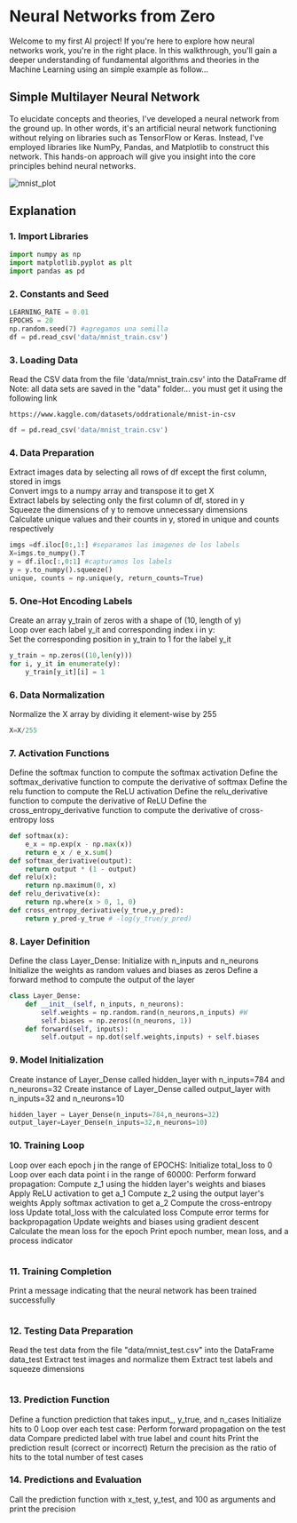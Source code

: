 # Neural Networks from Zero

Welcome to my first AI project! If you're here to explore how neural networks work, you're in the right place. In this walkthrough, you'll gain a deeper understanding of fundamental algorithms and theories in the Machine Learning using an simple example as follow...

## Simple Multilayer Neural Network

To elucidate concepts and theories, I've developed a neural network from the ground up. In other words, it's an artificial neural network functioning without relying on libraries such as TensorFlow or Keras. Instead, I've employed libraries like NumPy, Pandas, and Matplotlib to construct this network. This hands-on approach will give you insight into the core principles behind neural networks.

![mnist_plot](https://github.com/JaocHatter/NeuralNetwork_From_Zero/assets/112034917/613d66b1-db0b-49cb-9e5c-d1be4ff84679)

## Explanation
### 1. Import Libraries
```python
import numpy as np
import matplotlib.pyplot as plt
import pandas as pd
```
### 2. Constants and Seed <br>
```python
LEARNING_RATE = 0.01
EPOCHS = 20
np.random.seed(7) #agregamos una semilla
df = pd.read_csv('data/mnist_train.csv')

```
### 3. Loading Data <br>
Read the CSV data from the file 'data/mnist_train.csv' into the DataFrame df
Note: all data sets are saved in the "data" folder... you must get it using the following link
```plaintext
https://www.kaggle.com/datasets/oddrationale/mnist-in-csv
```
```python
df = pd.read_csv('data/mnist_train.csv')
```
### 4. Data Preparation <br>
Extract images data by selecting all rows of df except the first column, stored in imgs<br>
Convert imgs to a numpy array and transpose it to get X<br>
Extract labels by selecting only the first column of df, stored in y<br>
Squeeze the dimensions of y to remove unnecessary dimensions<br>
Calculate unique values and their counts in y, stored in unique and counts respectively<br>
```python
imgs =df.iloc[0:,1:] #separamos las imagenes de los labels
X=imgs.to_numpy().T
y = df.iloc[:,0:1] #capturamos los labels
y = y.to_numpy().squeeze()
unique, counts = np.unique(y, return_counts=True)
```
### 5. One-Hot Encoding Labels <br>
Create an array y_train of zeros with a shape of (10, length of y)<br>
Loop over each label y_it and corresponding index i in y:<br>
  Set the corresponding position in y_train to 1 for the label y_it<br>
```python
y_train = np.zeros((10,len(y)))
for i, y_it in enumerate(y):
    y_train[y_it][i] = 1
```
### 6. Data Normalization <br>
Normalize the X array by dividing it element-wise by 255
```python
X=X/255
```
### 7.  Activation Functions <br>
Define the softmax function to compute the softmax activation
Define the softmax_derivative function to compute the derivative of softmax
Define the relu function to compute the ReLU activation
Define the relu_derivative function to compute the derivative of ReLU
Define the cross_entropy_derivative function to compute the derivative of cross-entropy loss
```python
def softmax(x):
    e_x = np.exp(x - np.max(x))
    return e_x / e_x.sum()
def softmax_derivative(output):
    return output * (1 - output)
def relu(x):
    return np.maximum(0, x)
def relu_derivative(x):
    return np.where(x > 0, 1, 0)
def cross_entropy_derivative(y_true,y_pred):
    return y_pred-y_true # -log(y_true/y_pred)    
```
### 8. Layer Definition <br>
Define the class Layer_Dense:
Initialize with n_inputs and n_neurons
Initialize the weights as random values and biases as zeros
Define a forward method to compute the output of the layer
```python
class Layer_Dense:
    def __init__(self, n_inputs, n_neurons):
        self.weights = np.random.rand(n_neurons,n_inputs) #W
        self.biases = np.zeros((n_neurons, 1))
    def forward(self, inputs):
        self.output = np.dot(self.weights,inputs) + self.biases
```
### 9. Model Initialization <br>
Create instance of Layer_Dense called hidden_layer with n_inputs=784 and n_neurons=32
Create instance of Layer_Dense called output_layer with n_inputs=32 and n_neurons=10
```python
hidden_layer = Layer_Dense(n_inputs=784,n_neurons=32) 
output_layer=Layer_Dense(n_inputs=32,n_neurons=10)
```
### 10. Training Loop <br>
Loop over each epoch j in the range of EPOCHS:
Initialize total_loss to 0
Loop over each data point i in the range of 60000:
Perform forward propagation:
Compute z_1 using the hidden layer's weights and biases
Apply ReLU activation to get a_1
Compute z_2 using the output layer's weights
Apply softmax activation to get a_2
Compute the cross-entropy loss
Update total_loss with the calculated loss
Compute error terms for backpropagation
Update weights and biases using gradient descent
Calculate the mean loss for the epoch
Print epoch number, mean loss, and a process indicator
```python

```
### 11. Training Completion <br>
Print a message indicating that the neural network has been trained successfully
```python

```
### 12. Testing Data Preparation
Read the test data from the file "data/mnist_test.csv" into the DataFrame data_test
Extract test images and normalize them
Extract test labels and squeeze dimensions
```python

```
### 13. Prediction Function <br>
Define a function prediction that takes input_, y_true, and n_cases
Initialize hits to 0
Loop over each test case:
Perform forward propagation on the test data
Compare predicted label with true label and count hits
Print the prediction result (correct or incorrect)
Return the precision as the ratio of hits to the total number of test cases
### 14. Predictions and Evaluation
Call the prediction function with x_test, y_test, and 100 as arguments and print the precision
